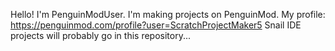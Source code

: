 Hello! I'm PenguinModUser.
I'm making projects on PenguinMod.
My profile:
https://penguinmod.com/profile?user=ScratchProjectMaker5
Snail IDE projects will probably go in this repository...
